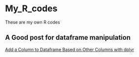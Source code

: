 # My_R_codes
These are my own R codes


## A Good post for dataframe manipulation
[Add a Column to Dataframe Based on Other Columns with dplyr](https://www.marsja.se/r-add-column-to-dataframe-based-on-other-columns-conditions-dplyr/)
